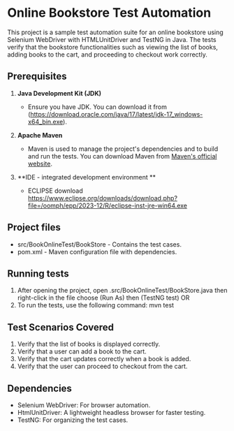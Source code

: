 # Online Bookstore Test Automation

This project is a sample test automation suite for an online bookstore using Selenium WebDriver with HTMLUnitDriver and TestNG in Java.
The tests verify that the bookstore functionalities such as viewing the list of books, adding books to the cart, and proceeding to checkout work correctly.

## Prerequisites

1. **Java Development Kit (JDK)**
   - Ensure you have JDK. You can download it from (https://download.oracle.com/java/17/latest/jdk-17_windows-x64_bin.exe).

2. **Apache Maven**
   - Maven is used to manage the project's dependencies and to build and run the tests. 
You can download Maven from [Maven's official website](https://maven.apache.org/download.cgi).

3. **IDE - integrated development environment **
   - ECLIPSE download 
	https://www.eclipse.org/downloads/download.php?file=/oomph/epp/2023-12/R/eclipse-inst-jre-win64.exe

## Project files
* src/BookOnlineTest/BookStore - Contains the test cases.
* pom.xml - Maven configuration file with dependencies.

## Running tests
1. After opening the project, open .src/BookOnlineTest/BookStore.java 
then right-click in the file choose (Run As) then (TestNG test)
OR 
2. To run the tests, use the following command:
mvn test

## Test Scenarios Covered
1. Verify that the list of books is displayed correctly.
2. Verify that a user can add a book to the cart.
3. Verify that the cart updates correctly when a book is added.
4. Verify that the user can proceed to checkout from the cart.

## Dependencies
* Selenium WebDriver: For browser automation.
* HtmlUnitDriver: A lightweight headless browser for faster testing.
* TestNG: For organizing the test cases.

